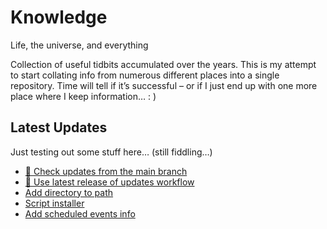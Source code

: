 # Knowledge

Life, the universe, and everything

Collection of useful tidbits accumulated over the years. This is my attempt to start collating info from numerous different places into a single repository. Time will tell if it’s successful – or if I just end up with one more place where I keep information… : )

## Latest Updates

Just testing out some stuff here… (still fiddling…)

<!--START_SECTION:feed-->
* [
        🔧 Check updates from the main branch
    ](https:&#x2F;&#x2F;github.com&#x2F;teroyks&#x2F;knowledge&#x2F;commit&#x2F;ec65c6500eac88fbccbec3043b748590af2ffb8d)
* [
        🔧 Use latest release of updates workflow
    ](https:&#x2F;&#x2F;github.com&#x2F;teroyks&#x2F;knowledge&#x2F;commit&#x2F;a42538e62b809fb7efff3547e60f286b06827bd1)
* [
        Add directory to path
    ](https:&#x2F;&#x2F;github.com&#x2F;teroyks&#x2F;knowledge&#x2F;commit&#x2F;33b05b7cb69eb41bdd40e77343b430b2be888b7e)
* [
        Script installer
    ](https:&#x2F;&#x2F;github.com&#x2F;teroyks&#x2F;knowledge&#x2F;commit&#x2F;a43d25f5b350df0225879edf071a6c5833cf7686)
* [
        Add scheduled events info
    ](https:&#x2F;&#x2F;github.com&#x2F;teroyks&#x2F;knowledge&#x2F;commit&#x2F;a976caf9024143f36058c98b28be6887491d2c68)
<!--END_SECTION:feed-->
